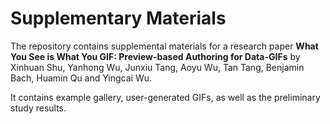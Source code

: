 # Supplementary Materials

The repository contains supplemental materials for a research paper **What You See is What You GIF: Preview-based Authoring for Data-GIFs** by Xinhuan Shu, Yanhong Wu, Junxiu Tang, Aoyu Wu, Tan Tang, Benjamin Bach, Huamin Qu and Yingcai Wu. 

It contains example gallery, user-generated GIFs, as well as the preliminary study results. 
